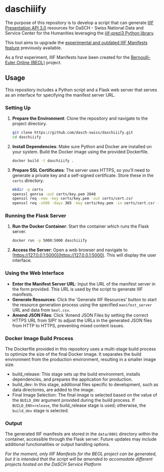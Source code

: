 # daschiiify
The purpose of this repository is to develop a script that can generate [IIIF Presentation API 3.0](https://iiif.io/api/presentation/3.0/) resources for DaSCH - Swiss National Data and Service Center for the Humanities leveraging the [iiif-prezi3 Python library](https://iiif-prezi.github.io/iiif-prezi3/). 

This tool aims to upgrade the [experimental and outdated IIIF Manifests feature](https://docs.dasch.swiss/2023.02.02/DSP-API/03-endpoints/api-v2/reading-and-searching-resources/#iiif-manifests) previously available.

As a first experiment, IIIF Manifests have been created for the [Bernoulli-Euler Online (BEOL)](https://ark.dasch.swiss/ark:/72163/1/0801) project.

## Usage

This repository includes a Python script and a Flask web server that serves as an interface for specifying the manifest server URL.

### Setting Up

1. **Prepare the Environment**: Clone the repository and navigate to the project directory.
   ```bash
   git clone https://github.com/dasch-swiss/daschiiify.git
   cd daschiiify
   ```

2. **Install Dependencies**: Make sure Python and Docker are installed on your system. Build the Docker image using the provided Dockerfile.
   ```bash
   docker build -t daschiiify .
   ```

3. **Prepare SSL Certificates**: The server uses HTTPS, so you'll need to generate a private key and a self-signed certificate. Store these in the `certs` directory.
   ```bash
   mkdir -p certs
   openssl genrsa -out certs/key.pem 2048
   openssl req -new -key certs/key.pem -out certs/cert.csr
   openssl req -x509 -days 365 -key certs/key.pem -in certs/cert.csr -out certs/cert.pem
   ```

### Running the Flask Server

1. **Run the Docker Container**: Start the container which runs the Flask server.
   ```bash
   docker run -p 5000:5000 daschiiify
   ```

2. **Access the Server**: Open a web browser and navigate to [https://127.0.0.1:5000](https://127.0.0.1:5000). This will display the user interface.

### Using the Web Interface

- **Enter the Manifest Server URL**: Input the URL of the manifest server in the form provided. This URL is used by the script to generate IIIF manifests.
- **Generate Resources**: Click the 'Generate IIIF Resources' button to start the resource generation process using the specified `manifest_server` URL and data from `beol.csv`.
- **Amend JSON Files**: Click 'Amend JSON Files by setting the correct HTTPS URL from SIPI' to adjust the URLs in the generated JSON files from HTTP to HTTPS, preventing mixed content issues.

### Docker Image Build Process

The Dockerfile provided in this repository uses a multi-stage build process to optimize the size of the final Docker image. It separates the build environment from the production environment, resulting in a smaller image size.

- build_release: This stage sets up the build environment, installs dependencies, and prepares the application for production.
- build_dev: In this stage, additional files specific to development, such as data directories, are added to the image.
- Final Image Selection: The final image is selected based on the value of the `BUILD_ENV` argument provided during the build process. If `BUILD_ENV=release`, the build_release stage is used; otherwise, the `build_dev` stage is selected.

### Output

The generated IIIF manifests are stored in the `data/0801` directory within the container, accessible through the Flask server. Future updates may include additional functionalities or output handling options.

_For the moment, only IIIF Manifests for the BEOL project can be generated, but it is intended that the script will be amended to accomodate different projects hosted on the DaSCH Service Platform_
